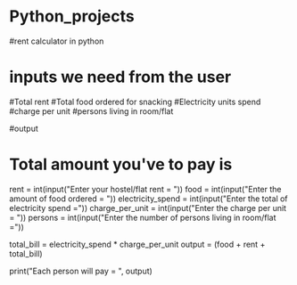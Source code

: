 # Python_projects
#rent calculator in python

# inputs we need from the user
#Total rent
#Total food ordered for snacking
#Electricity units spend
#charge per unit
#persons living in room/flat

#output
# Total amount you've to pay is 

rent = int(input("Enter your hostel/flat rent = "))
food = int(input("Enter the amount of food ordered = "))
electricity_spend = int(input("Enter the total of electricity spend ="))
charge_per_unit = int(input("Enter the charge per unit = "))
persons = int(input("Enter the number of persons living in room/flat ="))

total_bill = electricity_spend * charge_per_unit
output = (food + rent + total_bill)

print("Each person will pay = ", output)
